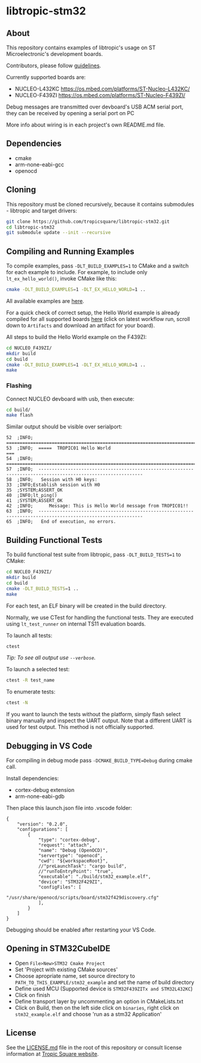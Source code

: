 # libtropic-stm32

## About

This repository contains examples of libtropic's usage on ST Microelectronic's development boards.

Contributors, please follow [guidelines](https://github.com/tropicsquare/libtropic-stm32/blob/master/CONTRIBUTING.md).

Currently supported boards are:

* NUCLEO-L432KC https://os.mbed.com/platforms/ST-Nucleo-L432KC/
* NUCLEO-F439ZI https://os.mbed.com/platforms/ST-Nucleo-F439ZI/


Debug messages are transmitted over devboard's USB ACM serial port, they can be received by opening a serial port on PC

More info about wiring is in each project's own README.md file.


## Dependencies

* cmake
* arm-none-eabi-gcc
* openocd

## Cloning

This repository must be cloned recursively, because it contains submodules - libtropic and target drivers:

```bash
git clone https://github.com/tropicsquare/libtropic-stm32.git
cd libtropic-stm32
git submodule update --init --recursive
```

## Compiling and Running Examples

To compile examples, pass `-DLT_BUILD_EXAMPLES=1` to CMake and a switch for each example to include. For example, to include only `lt_ex_hello_world()`, invoke CMake like this:
```bash
cmake -DLT_BUILD_EXAMPLES=1 -DLT_EX_HELLO_WORLD=1 ..
```

All available examples are [here](https://github.com/tropicsquare/libtropic/tree/master/examples).

For a quick check of correct setup, the Hello World example is already compiled for all supported boards [here](https://github.com/tropicsquare/libtropic-stm32/actions/workflows/hello_world_artifact.yml) (click on latest workflow run, scroll down to `Artifacts` and download an artifact for your board).

All steps to build the Hello World example on the F439ZI:
```bash
cd NUCLEO_F439ZI/
mkdir build
cd build
cmake -DLT_BUILD_EXAMPLES=1 -DLT_EX_HELLO_WORLD=1 ..
make
```

### Flashing

Connect NUCLEO devboard with usb, then execute:

```bash
cd build/
make flash
```

Similar output should be visible over serialport:
```
52	;INFO;	=======================================================================
53	;INFO;	=====  TROPIC01 Hello World                                         ===
54	;INFO;	=======================================================================
57	;INFO;	-------------------------------------------------------------------------------------------------------------
58	;INFO;	 Session with H0 keys:
33	;INFO;Establish session with H0
35	;SYSTEM;ASSERT_OK
40	;INFO;lt_ping()
41	;SYSTEM;ASSERT_OK
42	;INFO;		Message: This is Hello World message from TROPIC01!!
63	;INFO;	-------------------------------------------------------------------------------------------------------------
65	;INFO;	 End of execution, no errors.

```

## Building Functional Tests
To build functional test suite from libtropic, pass `-DLT_BUILD_TESTS=1` to CMake:
```bash
cd NUCLEO_F439ZI/
mkdir build
cd build
cmake -DLT_BUILD_TESTS=1 ..
make
```

For each test, an ELF binary will be created in the build directory.

Normally, we use CTest for handling the functional tests. They are executed using `lt_test_runner` on internal TS11 evaluation boards.

To launch all tests:
```bash
ctest
```
*Tip: To see all output use `--verbose`.*

To launch a selected test:
```bash
ctest -R test_name
```

To enumerate tests:
```bash
ctest -N
```

If you want to launch the tests without the platform, simply flash select binary manually and inspect
the UART output. Note that a different UART is used for test output. This method is not officially supported.

## Debugging in VS Code

For compiling in debug mode pass `-DCMAKE_BUILD_TYPE=Debug` during cmake call.

Install dependencies:

* cortex-debug extension
* arm-none-eabi-gdb

Then place this launch.json file into .vscode folder:

```
{
    "version": "0.2.0",
    "configurations": [
        {
            "type": "cortex-debug",
            "request": "attach",
            "name": "Debug (OpenOCD)",
            "servertype": "openocd",
            "cwd": "${workspaceRoot}",
            //"preLaunchTask": "cargo build",
            //"runToEntryPoint": "true",
            "executable": "./build/stm32_example.elf",
            "device": "STM32F429ZI",
            "configFiles": [
                "/usr/share/openocd/scripts/board/stm32f429discovery.cfg"
            ],
        }
    ]
}

```

Debugging should be enabled after restarting your VS Code.

## Opening in STM32CubeIDE

* Open `File>New>STM32 Cmake Project`
* Set 'Project with existing CMake sources'
* Choose apropriate name, set source directory to `PATH_TO_THIS_EXAMPLE/stm32_example` and set the name of build directory
* Define used MCU (Supported device is `STM32F439ZITx and STM32L432KC`)
* Click on finish
* Define transport layer by uncommenting an option in CMakeLists.txt
* Click on Build, then on the left side click on `binaries`, right click on `stm32_example.elf` and choose 'run as a stm32 Application'

## License

See the [LICENSE.md](LICENSE.md) file in the root of this repository or consult license information at [Tropic Square website](https://tropicsquare.com/license).